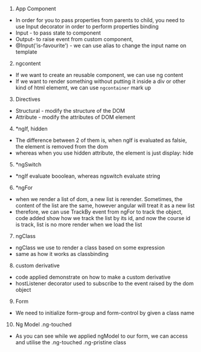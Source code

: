 1. App Component

- In order for you to pass properties from parents to child, you need to use Input decorator in order to perform properties binding
- Input - to pass state to component
- Output- to raise event from custom component,
- @Input('is-favourite') - we can use alias to change the input name on template

2. ngcontent

- If we want to create an reusable component, we can use ng content
- If we want to render something without putting it inside a div or other kind of html elememt, we can use `ngcontainer` mark up

3. Directives

- Structural - modify the structure of the DOM
- Attribute - modify the attributes of DOM element

4. \*ngIf, hidden

- The difference between 2 of them is, when ngIf is evaluated as falsie, the element is removed from the dom
- whereas when you use hidden attribute, the element is just display: hide

5. \*ngSwitch

- \*ngIf evaluate booolean, whereas ngswitch evaluate string

6. \*ngFor

- when we render a list of dom, a new list is rerender. Sometimes, the content of the list are the same, however angular will treat it as a new list
- therefore, we can use TrackBy event from ngFor to track the object, code added show how we track the list by its id, and now the course id is track, list is no more render when we load the list

7. ngClass

- ngClass we use to render a class based on some expression
- same as how it works as classbinding

8. custom derivative

- code applied demonstrate on how to make a custom derivative
- hostListener decorator used to subscribe to the event raised by the dom object

9. Form

- We need to initialize form-group and form-control by given a class name

10. Ng Model .ng-touched

- As you can see while we applied ngModel to our form, we can access and utilise the .ng-touched .ng-pristine class
